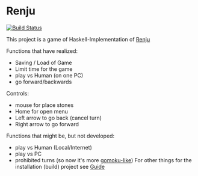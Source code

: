 # Renju
[![Build Status](https://travis-ci.com/sergey-jr/renju.svg?branch=master)](https://travis-ci.com/sergey-jr/renju)

This project is a game of Haskell-Implementation of [Renju](https://en.wikipedia.org/wiki/Renju)

Functions that have realized:
- Saving / Load of Game
- Limit time for the game
- play vs Human (on one PC)
- go forward/backwards

Controls:
- mouse for place stones
- Home for open menu
- Left arrow to go back (cancel turn)
- Right arrow to go forward

Functions that might be, but not developed:
- play vs Human (Local/Internet)
- play vs PC
- prohibited turns (so now it's more [gomoku-like](https://en.wikipedia.org/wiki/Gomoku))
For other things for the installation (build) project see [Guide](Guide.md)
